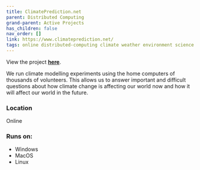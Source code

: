 ```yaml
---
title: ClimatePrediction.net
parent: Distributed Computing
grand-parent: Active Projects
has_children: false
nav_order: []
link: https://www.climateprediction.net/
tags: online distributed-computing climate weather environment science
---
```


View the project [**here**](https://www.climateprediction.net/).

We run climate modelling experiments using the home computers of thousands of volunteers. This allows us to answer important and difficult questions about how climate change is affecting our world now and how it will affect our world in the future.

### Location
Online

### Runs on:
- Windows
- MacOS
- Linux
